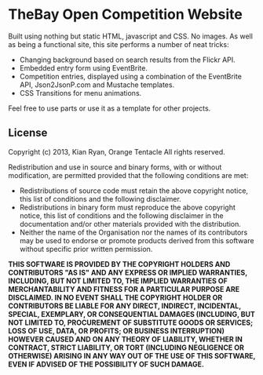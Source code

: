 TheBay Open Competition Website
===============================

Built using nothing but static HTML, javascript and CSS.  No images. As well as being a functional site, this site performs a number of neat tricks:

*  Changing background based on search results from the Flickr API.
*  Embedded entry form using EventBrite.
*  Competition entries, displayed using a combination of the EventBrite API, Json2JsonP.com and Mustache templates.
*  CSS Transitions for menu animations.

Feel free to use parts or use it as a template for other projects.

License
-------

Copyright (c) 2013, Kian Ryan, Orange Tentacle
All rights reserved.

Redistribution and use in source and binary forms, with or without modification, are permitted provided that the following conditions are met:

*  Redistributions of source code must retain the above copyright notice, this list of conditions and the following disclaimer.
*  Redistributions in binary form must reproduce the above copyright notice, this list of conditions and the following disclaimer in the documentation and/or other materials provided with the distribution.
*  Neither the name of the Organisation nor the names of its contributors may be used to endorse or promote products derived from this software without specific prior written permission.

__THIS SOFTWARE IS PROVIDED BY THE COPYRIGHT HOLDERS AND CONTRIBUTORS "AS IS" AND ANY EXPRESS OR IMPLIED WARRANTIES, INCLUDING, BUT NOT LIMITED TO, THE IMPLIED WARRANTIES OF MERCHANTABILITY AND FITNESS FOR A PARTICULAR PURPOSE ARE DISCLAIMED. IN NO EVENT SHALL THE COPYRIGHT HOLDER OR CONTRIBUTORS BE LIABLE FOR ANY DIRECT, INDIRECT, INCIDENTAL, SPECIAL, EXEMPLARY, OR CONSEQUENTIAL DAMAGES (INCLUDING, BUT NOT LIMITED TO, PROCUREMENT OF SUBSTITUTE GOODS OR SERVICES; LOSS OF USE, DATA, OR PROFITS; OR BUSINESS INTERRUPTION) HOWEVER CAUSED AND ON ANY THEORY OF LIABILITY, WHETHER IN CONTRACT, STRICT LIABILITY, OR TORT (INCLUDING NEGLIGENCE OR OTHERWISE) ARISING IN ANY WAY OUT OF THE USE OF THIS SOFTWARE, EVEN IF ADVISED OF THE POSSIBILITY OF SUCH DAMAGE.__
